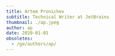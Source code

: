 ```yaml
---
title: Artem Pronichev
subtitle: Technical Writer at JetBrains
thumbnail: ./ap.jpeg
author: ap
date: 2020-01-01
obsoletes:
  - /go/authors/ap/
---
```

